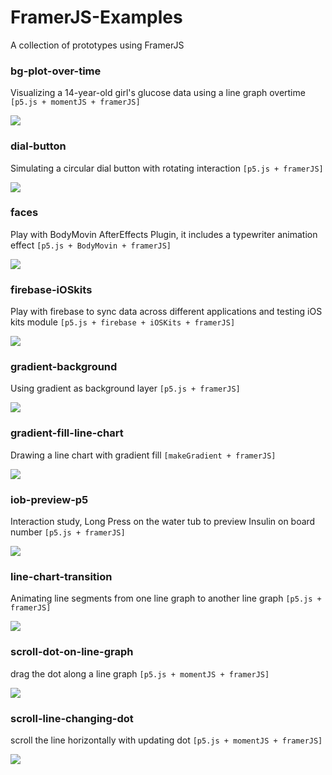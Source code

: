 # FramerJS-Examples
A collection of prototypes using FramerJS

### bg-plot-over-time

Visualizing a 14-year-old girl's glucose data using a line graph overtime
`[p5.js + momentJS + framerJS]`

![](demo/bg-plot-over-time.gif)

### dial-button

Simulating a circular dial button with rotating interaction
`[p5.js + framerJS]`

![](demo/dial-button.gif)

### faces

Play with BodyMovin AfterEffects Plugin, it includes a typewriter animation effect
`[p5.js + BodyMovin + framerJS]`

![](demo/faces.gif)

### firebase-iOSkits

Play with firebase to sync data across different applications and testing iOS kits module
`[p5.js + firebase + iOSKits + framerJS]`

![](demo/firebase-iOSkits.gif)

### gradient-background

Using gradient as background layer
`[p5.js + framerJS]`

![](demo/gradient-background.png)

### gradient-fill-line-chart

Drawing a line chart with gradient fill
`[makeGradient + framerJS]`

![](demo/gradient-fill-line-chart.gif)

### iob-preview-p5

Interaction study, Long Press on the water tub to preview Insulin on board number
`[p5.js + framerJS]`

![](demo/iob-preview-p5.gif)

### line-chart-transition

Animating line segments from one line graph to another line graph
`[p5.js + framerJS]`

![](demo/line-chart-transition.gif)

### scroll-dot-on-line-graph

drag the dot along a line graph
`[p5.js + momentJS + framerJS]`

![](demo/scroll-dot-on-line-graph.gif)

### scroll-line-changing-dot

scroll the line horizontally with updating dot
`[p5.js + momentJS + framerJS]`

![](demo/scroll-line-changing-dot.gif)
